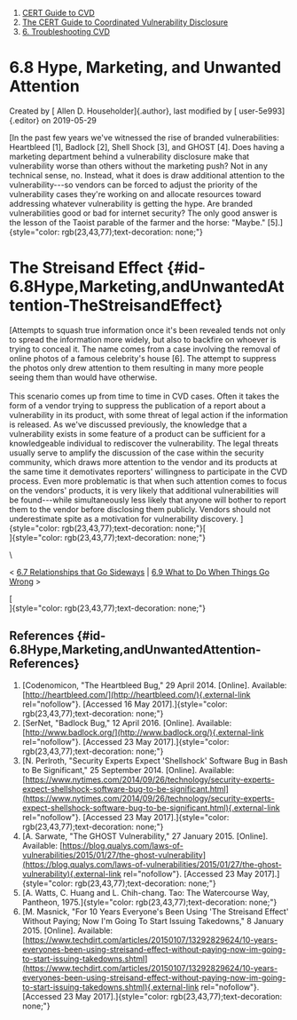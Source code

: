 



1.  [CERT Guide to CVD](index.html)
2.  [The CERT Guide to Coordinated Vulnerability
    Disclosure](The-CERT-Guide-to-Coordinated-Vulnerability-Disclosure_47677443.html)
3.  [6. Troubleshooting CVD](6.-Troubleshooting-CVD_47677482.html)


# 6.8 Hype, Marketing, and Unwanted Attention 




Created by [ Allen D. Householder]{.author}, last modified by [
user-5e993]{.editor} on 2019-05-29



[In the past few years we\'ve witnessed the rise of branded
vulnerabilities: Heartbleed \[1\], Badlock \[2\], Shell Shock \[3\], and
GHOST \[4\]. Does having a marketing department behind a vulnerability
disclosure make that vulnerability worse than others without the
marketing push? Not in any technical sense, no. Instead, what it does is
draw additional attention to the vulnerability---so vendors can be
forced to adjust the priority of the vulnerability cases they\'re
working on and allocate resources toward addressing whatever
vulnerability is getting the hype. Are branded vulnerabilities good or
bad for internet security? The only good answer is the lesson of the
Taoist parable of the farmer and the horse: \"Maybe.\"
\[5\].]{style="color: rgb(23,43,77);text-decoration: none;"}

# The Streisand Effect {#id-6.8Hype,Marketing,andUnwantedAttention-TheStreisandEffect}

[Attempts to squash true information once it\'s been revealed tends not
only to spread the information more widely, but also to backfire on
whoever is trying to conceal it. The name comes from a case involving
the removal of online photos of a famous celebrity\'s house \[6\]. The
attempt to suppress the photos only drew attention to them resulting in
many more people seeing them than would have otherwise.\
\
This scenario comes up from time to time in CVD cases. Often it takes
the form of a vendor trying to suppress the publication of a report
about a vulnerability in its product, with some threat of legal action
if the information is released. As we\'ve discussed previously, the
knowledge that a vulnerability exists in some feature of a product can
be sufficient for a knowledgeable individual to rediscover the
vulnerability. The legal threats usually serve to amplify the discussion
of the case within the security community, which draws more attention to
the vendor and its products at the same time it demotivates reporters\'
willingness to participate in the CVD process. Even more problematic is
that when such attention comes to focus on the vendors\' products, it is
very likely that additional vulnerabilities will be found---while
simultaneously less likely that anyone will bother to report them to the
vendor before disclosing them publicly. Vendors should not underestimate
spite as a motivation for vulnerability
discovery. ]{style="color: rgb(23,43,77);text-decoration: none;"}[\
]{style="color: rgb(23,43,77);text-decoration: none;"}

\



\< [6.7 Relationships that Go
Sideways](6.7-Relationships-that-Go-Sideways_47677489.html) \| [6.9 What
to Do When Things Go
Wrong](6.9-What-to-Do-When-Things-Go-Wrong_47677491.html) \>



[\
]{style="color: rgb(23,43,77);text-decoration: none;"}

## References {#id-6.8Hype,Marketing,andUnwantedAttention-References}

1.  [Codenomicon, \"The Heartbleed Bug,\" 29 April 2014. \[Online\].
    Available:
    [http://heartbleed.com/](http://heartbleed.com/){.external-link
    rel="nofollow"}. \[Accessed 16 May
    2017\].]{style="color: rgb(23,43,77);text-decoration: none;"}
2.  [SerNet, \"Badlock Bug,\" 12 April 2016. \[Online\]. Available:
    [http://www.badlock.org/](http://www.badlock.org/){.external-link
    rel="nofollow"}. \[Accessed 23 May
    2017\].]{style="color: rgb(23,43,77);text-decoration: none;"}
3.  [N. Perlroth, \"Security Experts Expect \'Shellshock\' Software Bug
    in Bash to Be Significant,\" 25 September 2014. \[Online\].
    Available:
    [https://www.nytimes.com/2014/09/26/technology/security-experts-expect-shellshock-software-bug-to-be-significant.html](https://www.nytimes.com/2014/09/26/technology/security-experts-expect-shellshock-software-bug-to-be-significant.html){.external-link
    rel="nofollow"}. \[Accessed 23 May
    2017\].]{style="color: rgb(23,43,77);text-decoration: none;"}
4.  [A. Sarwate, \"The GHOST Vulnerability,\" 27 January 2015.
    \[Online\]. Available:
    [https://blog.qualys.com/laws-of-vulnerabilities/2015/01/27/the-ghost-vulnerability](https://blog.qualys.com/laws-of-vulnerabilities/2015/01/27/the-ghost-vulnerability){.external-link
    rel="nofollow"}. \[Accessed 23 May
    2017\].]{style="color: rgb(23,43,77);text-decoration: none;"}
5.  [A. Watts, C. Huang and L. Chih-chang. Tao: The Watercourse Way,
    Pantheon,
    1975.]{style="color: rgb(23,43,77);text-decoration: none;"}
6.  [M. Masnick, \"For 10 Years Everyone\'s Been Using \'The Streisand
    Effect\' Without Paying; Now I\'m Going To Start Issuing
    Takedowns,\" 8 January 2015. \[Online\]. Available:
    [https://www.techdirt.com/articles/20150107/13292829624/10-years-everyones-been-using-streisand-effect-without-paying-now-im-going-to-start-issuing-takedowns.shtml](https://www.techdirt.com/articles/20150107/13292829624/10-years-everyones-been-using-streisand-effect-without-paying-now-im-going-to-start-issuing-takedowns.shtml){.external-link
    rel="nofollow"}. \[Accessed 23 May
    2017\].]{style="color: rgb(23,43,77);text-decoration: none;"}












